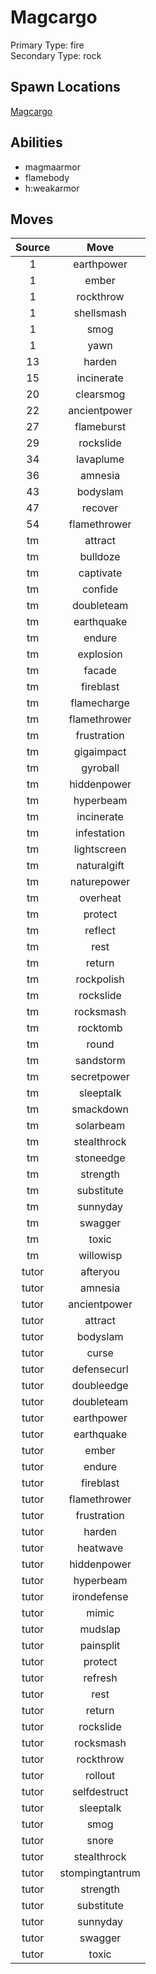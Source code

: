 # Magcargo  
Primary Type: fire  
Secondary Type: rock  
  
## Spawn Locations  
[Magcargo](/data/spawn_presets/magcargo.md)  
  
## Abilities  
  * magmaarmor
  * flamebody
  * h:weakarmor
  
  
## Moves  
  
| Source | Move |  
|:---:|:---:|  
| 1 | earthpower |  
| 1 | ember |  
| 1 | rockthrow |  
| 1 | shellsmash |  
| 1 | smog |  
| 1 | yawn |  
| 13 | harden |  
| 15 | incinerate |  
| 20 | clearsmog |  
| 22 | ancientpower |  
| 27 | flameburst |  
| 29 | rockslide |  
| 34 | lavaplume |  
| 36 | amnesia |  
| 43 | bodyslam |  
| 47 | recover |  
| 54 | flamethrower |  
| tm | attract |  
| tm | bulldoze |  
| tm | captivate |  
| tm | confide |  
| tm | doubleteam |  
| tm | earthquake |  
| tm | endure |  
| tm | explosion |  
| tm | facade |  
| tm | fireblast |  
| tm | flamecharge |  
| tm | flamethrower |  
| tm | frustration |  
| tm | gigaimpact |  
| tm | gyroball |  
| tm | hiddenpower |  
| tm | hyperbeam |  
| tm | incinerate |  
| tm | infestation |  
| tm | lightscreen |  
| tm | naturalgift |  
| tm | naturepower |  
| tm | overheat |  
| tm | protect |  
| tm | reflect |  
| tm | rest |  
| tm | return |  
| tm | rockpolish |  
| tm | rockslide |  
| tm | rocksmash |  
| tm | rocktomb |  
| tm | round |  
| tm | sandstorm |  
| tm | secretpower |  
| tm | sleeptalk |  
| tm | smackdown |  
| tm | solarbeam |  
| tm | stealthrock |  
| tm | stoneedge |  
| tm | strength |  
| tm | substitute |  
| tm | sunnyday |  
| tm | swagger |  
| tm | toxic |  
| tm | willowisp |  
| tutor | afteryou |  
| tutor | amnesia |  
| tutor | ancientpower |  
| tutor | attract |  
| tutor | bodyslam |  
| tutor | curse |  
| tutor | defensecurl |  
| tutor | doubleedge |  
| tutor | doubleteam |  
| tutor | earthpower |  
| tutor | earthquake |  
| tutor | ember |  
| tutor | endure |  
| tutor | fireblast |  
| tutor | flamethrower |  
| tutor | frustration |  
| tutor | harden |  
| tutor | heatwave |  
| tutor | hiddenpower |  
| tutor | hyperbeam |  
| tutor | irondefense |  
| tutor | mimic |  
| tutor | mudslap |  
| tutor | painsplit |  
| tutor | protect |  
| tutor | refresh |  
| tutor | rest |  
| tutor | return |  
| tutor | rockslide |  
| tutor | rocksmash |  
| tutor | rockthrow |  
| tutor | rollout |  
| tutor | selfdestruct |  
| tutor | sleeptalk |  
| tutor | smog |  
| tutor | snore |  
| tutor | stealthrock |  
| tutor | stompingtantrum |  
| tutor | strength |  
| tutor | substitute |  
| tutor | sunnyday |  
| tutor | swagger |  
| tutor | toxic |  
  
